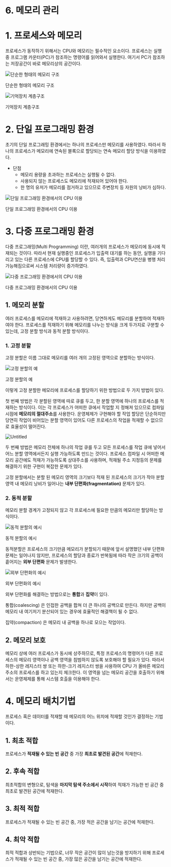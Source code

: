 # 6. 메모리 관리

# 1. 프로세스와 메모리

프로세스가 동작하기 위해서는 CPU와 메모리는 필수적인 요소이다. 프로세스는 실행 중 프로그램 카운터(PC)가 참조하는 명령어를 읽어와서 실행한다. 여기서 PC가 참조하는 저장공간이 바로 메모리상의 공간이다.

![단순한 형태의 메모리 구조](./Untitled.png)

단순한 형태의 메모리 구조

![기억장치 계층구조](./Untitled%201.png)

기억장치 계층구조

# 2. 단일 프로그래밍 환경

초기의 단일 프로그래밍 환경에서는 하나의 프로세스만 메모리를 사용하였다. 따라서 하나의 프로세스가 메모리에 연속된 블록으로 할당되는 연속 메모리 할당 방식을 이용하였다. 

- 단점
    - 메모리 용량을 초과하는 프로세스는 실행될 수 없다.
    - 사용되지 않는 프로세스도 메모리에 적재되어 있어야 한다.
    - 한 명의 유저가 메모리를 점거하고 있으므로 주변장치 등 자원의 낭비가 심하다.

![단일 프로그래밍 환경에서의 CPU 이용](./Untitled%202.png)

단일 프로그래밍 환경에서의 CPU 이용

# 3. 다중 프로그래밍 환경

다중 프로그래밍(Multi Programming) 이란, 여러개의 프로세스가 메모리에 동시에 적재되는 것이다. 따라서 현재 실행중인 프로세스가 입출력 대기를 하는 동안, 실행을 기다리고 있는 다른 프로세스에 CPU를 할당할 수 있다. 즉, 입출력과 CPU연산을 병행 처리 가능해짐으로써 시스템 처리량이 증가하였다.

![다중 프로그래밍 환경에서의 CPU 이용](./Untitled%203.png)

다중 프로그래밍 환경에서의 CPU 이용

## 1. 메모리 분할

여러 프로세스를 메모리에 적재하고 사용하려면, 당연하게도 메모리를 분할하여 적재하여야 한다. 프로세스를 적재하기 위해 메모리를 나누는 방식을 크게 두가지로 구분할 수 있는데, 고정 분할 방식과 동적 분할 방식이다.

### 1. 고정 분할

고정 분할은 이름 그대로 메모리를 여러 개의 고정된 영역으로 분할하는 방식이다. 

![고정 분할의 예](./Untitled%204.png)

고정 분할의 예

이렇게 고정 분할한 메모리에 프로세스를 할당하기 위한 방법으로 두 가지 방법이 있다.  

첫 번째 방법은 각 분할된 영역에 따로 큐를 두고, 한 분할 영역에 하나의 프로세스를 적재하는 방식이다. 이는 각 프로세스가 어떠한 큐에서 작업할 지 정해져 있으므로 컴파일 시점에 **메모리의 절대주소**를 사용한다. 운영체제가 구현해야 할 작업 할당은 단순하지만 당연히 작업이 비어있는 분할 영역이 있어도 다른 프로세스의 작업을 적재할 수 없으므로 효율성이 떨어진다.

![Untitled](./Untitled%205.png)

두 번째 방법은 메모리 전체에 하나의 작업 큐를 두고 모든 프로세스를 작업 큐에 넣어서 어느 분할 영역에서든지 실행 가능하도록 만드는 것이다.  프로세스 컴파일 시 어떠한 메모리 공간에도 적재가 가능하도록 상대주소를 사용하며, 적재될 주소 지정등의 문제를 해결하기 위한 구현이 복잡한 문제가 있다.

고정 분할에서는 분할 된 메모리 영역의 크기보다 적재 된 프로세스의 크기가 작아 분할 영역 내 메모리 낭비가 일어나는 **내부 단편화(fragmentation)** 문제가 있다.

### 2. 동적 분할

메모리 분할 경계가 고정되지 않고 각 프로세스에 필요한 만큼의 메모리만 할당하는 방식이다.

![동적 분할의 예시](./Untitled%206.png)

동적 분할의 예시

동적분할은 프로세스의 크기만큼 메모리가 분할되기 때문에 앞서 설명했던 내부 단편화 문제는 일어나지 않지만, 프로세스의 할당과 종료가 반복됨에 따라 작은 크기의 공백이 흩어지는 **외부 단편화** 문제가 발생한다.

![외부 단편화의 예시](./Untitled%207.png)

외부 단편화의 예시

외부 단편화를 해결하는 방법으로는 **통합**과 **집약**이 있다.

통합(coalescing) 은 인접한 공백을 합쳐 더 큰 하나의 공백으로 만든다. 하지만 공백이 메모리 내 여기저기 분산되어 있는 경우에 효율적인 해결책이 될 수 없다.

집약(compaction) 은 메모리 내 공백을 하나로 모으는 작업이다.

## 2. 메모리 보호

메모리 상에 여러 프로세스가 동시에 상주하므로, 특정 프로세스의 명령어가 다른 프로세스의 메모리 영역이나 공백 영역을 침범하지 않도록 보호해야 할 필요가 있다.  따라서 하한-상한 레지스터 쌍 또는 하한-크기 레지스터 쌍을 사용하여 CPU 가 올바른 메모리 주소의 프로세스를 하고 있는지 체크한다. 이 영역을 넘는 메모리 공간을 호출하기 위해서는 운영체제를 통해 시스템 호출을 이용해야 한다.

# 4. 메모리 배치기법

프로세스 혹은 데이터를 적재할 때 메모리의 어느 위치에 적재할 것인가 결정하는 기법이다.

## 1. 최초 적합

프로세스가 **적재될 수 있는 빈 공간** 중 가장 **최초로 발견된 공간**에 적재한다.

## 2. 후속 적합

최초적합의 변형으로, 탐색을 **마지막 탐색 주소에서 시작**하여 적재가 가능한 빈 공간 중 최초로 발견된 공간에 적재한다.

## 3. 최적 적합

프로세스가 적재될 수 있는 빈 공간 중,  가장 적은 공간을 남기는 공간에 적재한다.

## 4. 최악 적합

최적 적합과 상반되는 기법으로, 너무 작은 공간이 많이 남는것을 방지하기 위해 프로세스가 적재될 수 있는 빈 공간 중, 가장 많은 공간을 남기는 공간에 적재한다.